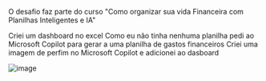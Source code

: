O desafio faz parte do curso "Como organizar sua vida Financeira com Planilhas Inteligentes e IA"

Criei um dashboard no excel
Como eu não tinha nenhuma planilha pedi ao Microsoft Copilot para gerar a uma planilha de gastos financeiros
Criei uma imagem de perfim no Microsoft Copilot e adicionei ao dasboard

![image](https://github.com/user-attachments/assets/261cde88-62bd-472d-b672-2cbfdc9a6d69)






